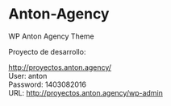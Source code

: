 # Anton-Agency
WP Anton Agency Theme


Proyecto de desarrollo:

http://proyectos.anton.agency/ <br>
User: anton <br>
Password: 1403082016 <br>
URL: http://proyectos.anton.agency/wp-admin
